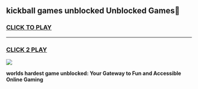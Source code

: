 
## kickball games unblocked Unblocked Games👋
<h3>
<a href="https://premium.freeplayer.one?title=kickball_games_unblocked&ref=16F">CLICK TO PLAY</a></h3>
<hr>

<h3>
<a href="https://premium.freeplayer.one?title=kickball_games_unblocked&ref=16F">CLICK 2 PLAY</a>
  
</h3>

<a href="https://premium.freeplayer.one?title=kickball_games_unblocked&ref=16F/"><img src="https://clearcache.store/games.png"></a>


**worlds hardest game unblocked: Your Gateway to Fun and Accessible Online Gaming**
